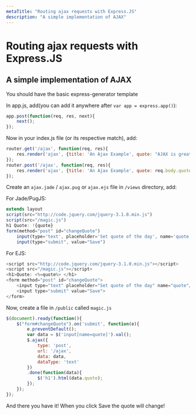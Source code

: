 ```yaml
---
metaTitle: "Routing ajax requests with Express.JS"
description: "A simple implementation of AJAX"
---
```


# Routing ajax requests with Express.JS



## A simple implementation of AJAX


You should have the basic express-generator template

In app.js, add(you can add it anywhere after `var app = express.app()`):

```js
app.post(function(req, res, next){
    next();
});

```

Now in your index.js file (or its respective match), add:

```js
router.get('/ajax', function(req, res){
    res.render('ajax', {title: 'An Ajax Example', quote: "AJAX is great!"});
});
router.post('/ajax', function(req, res){
    res.render('ajax', {title: 'An Ajax Example', quote: req.body.quote});
});

```

Create an `ajax.jade` / `ajax.pug` or `ajax.ejs` file in `/views` directory, add:

For Jade/PugJS:

```js
extends layout
script(src="http://code.jquery.com/jquery-3.1.0.min.js")
script(src="/magic.js")
h1 Quote: !{quote}
form(method="post" id="changeQuote")
    input(type='text', placeholder='Set quote of the day', name='quote')
    input(type="submit", value="Save")

```

For EJS:

```js
<script src="http://code.jquery.com/jquery-3.1.0.min.js"></script>
<script src="/magic.js"></script>
<h1>Quote: <%=quote%> </h1>
<form method="post" id="changeQuote">
    <input type="text" placeholder="Set quote of the day" name="quote"/>
    <input type="submit" value="Save">
</form>

```

Now, create a file in `/public` called `magic.js`

```js
$(document).ready(function(){
    $("form#changeQuote").on('submit', function(e){
        e.preventDefault();
        var data = $('input[name=quote]').val();
        $.ajax({
            type: 'post',
            url: '/ajax',
            data: data,
            dataType: 'text'
        })
        .done(function(data){
            $('h1').html(data.quote);
        });
    });
});

```

And there you have it!
When you click Save the quote will change!

